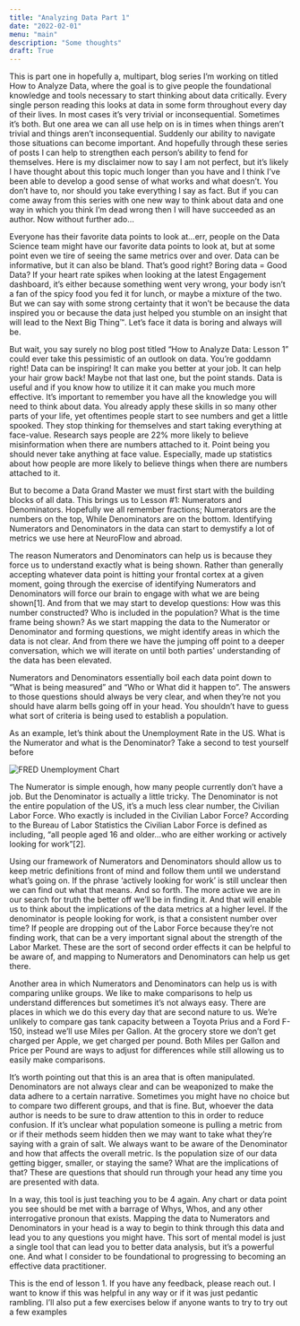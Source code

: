 ```yaml
---
title: "Analyzing Data Part 1"
date: "2022-02-01"
menu: "main"
description: "Some thoughts"
draft: True
---
```


This is part one in hopefully a, multipart, blog series I’m working on titled How to Analyze Data, where the goal is to give people the foundational knowledge and tools necessary to start thinking about data critically. Every single person reading this looks at data in some form throughout every day of their lives. In most cases it’s very trivial or inconsequential. Sometimes it’s both. But one area we can all use help on is in times when things aren’t trivial and things aren’t inconsequential. Suddenly our ability to navigate those situations can become important. And hopefully through these series of posts I can help to strengthen each person’s ability to fend for themselves. Here is my disclaimer now to say I am not perfect, but it’s likely I have thought about this topic much longer than you have and I think I’ve been able to develop a good sense of what works and what doesn’t. You don’t have to, nor should you take everything I say as fact. But if you can come away from this series with one new way to think about data and one way in which you think I’m dead wrong then I will have succeeded as an author. Now without further ado… 


Everyone has their favorite data points to look at…err, people on the Data Science team might have our favorite data points to look at, but at some point even we tire of seeing the same metrics over and over. Data can be informative, but it can also be bland. That’s good right? Boring data = Good Data? If your heart rate spikes when looking at the latest Engagement dashboard,  it’s either because something went very wrong, your body isn’t a fan of the spicy food you fed it for lunch, or maybe a mixture of the two. But we can say with some strong certainty that it won’t be because the data inspired you or because the data just helped you stumble on an insight that will lead to the Next Big Thing™. Let’s face it data is boring and always will be.


But wait, you say surely no blog post titled “How to Analyze Data: Lesson 1” could ever take this pessimistic of an outlook on data. You’re goddamn right! Data can be inspiring! It can make you better at your job. It can help your hair grow back! Maybe not that last one, but the point stands. Data is useful and if you know how to utilize it it can make you much more effective. 
It’s important to remember you have all the knowledge you will need to think about data. You already apply these skills in so many other parts of your life, yet oftentimes people start to see numbers and get a little spooked. They stop thinking for themselves and start taking everything at face-value. Research says people are 22% more likely to believe misinformation when there are numbers attached to it. Point being you should never take anything at face value. Especially, made up statistics about how people are more likely to believe things when there are numbers attached to it.

But to become a Data Grand Master we must first start with the building blocks of all data. This brings us to Lesson #1: Numerators and Denominators. Hopefully we all remember fractions; Numerators are the numbers on the top, While Denominators are on the bottom. Identifying Numerators and Denominators in the data can start to demystify a lot of metrics we use here at NeuroFlow and abroad. 

The reason Numerators and Denominators can help us is because they force us to understand exactly what is being shown. Rather than generally accepting whatever data point is hitting your frontal cortex at a given moment, going through the exercise of identifying Numerators and Denominators will force our brain to engage with what we are being shown[1]. And from that we may start to develop questions: How was this number constructed? Who is included in the population? What is the time frame being shown? As we start mapping the data to the Numerator or Denominator and forming questions, we might identify areas in which the data is not clear. And from there we have the jumping off point to a deeper conversation, which we will iterate on until both parties' understanding of the data has been elevated.

Numerators and Denominators essentially boil each data point down to “What is being measured” and “Who or What did it happen to”. The answers to those questions should always be very clear, and when they’re not you should have alarm bells going off in your head. You shouldn’t have to guess what sort of criteria is being used to establish a population.


As an example, let’s think about the Unemployment Rate in the US. What is the Numerator and what is the Denominator? Take a second to test yourself before 

![FRED Unemployment Chart](https://fred.stlouisfed.org/graph/fredgraph.png?g=G2pH&nsh=1&width=600&height=400&trc=1)

The Numerator is simple enough, how many people currently don’t have a job. But the Denominator is actually a little tricky. The Denominator is not the entire population of the US, it’s a much less clear number, the Civilian Labor Force. Who exactly is included in the Civilian Labor Force? According to the Bureau of Labor Statistics the Civilian Labor Force is defined as including, “all people aged 16 and older…who are either working or actively looking for work”[2].

Using our framework of Numerators and Denominators should allow us to keep metric definitions front of mind and follow them until we understand what’s going on. If the phrase ‘actively looking for work’ is still unclear then we can find out what that means. And so forth. The more active we are in our search for truth the better off we’ll be in finding it. And that will enable us to think about the implications of the data metrics at a higher level. If the denominator is people looking for work, is that a consistent number over time? If people are dropping out of the Labor Force because they’re not finding work, that can be a very important signal about the strength of the Labor Market. These are the sort of second order effects it can be helpful to be aware of, and mapping to Numerators and Denominators can help us get there.

Another area in which Numerators and Denominators can help us is with comparing unlike groups. We like to make comparisons to help us understand differences but sometimes it’s not always easy. There are places in which we do this every day that are second nature to us. We’re unlikely to compare gas tank capacity between a Toyota Prius and a Ford F-150, instead we’ll use Miles per Gallon. At the grocery store we don’t get charged per Apple, we get charged per pound. Both Miles per Gallon and Price per Pound are ways to adjust for differences while still allowing us to easily make comparisons.


It’s worth pointing out that this is an area that is often manipulated. Denominators are not always clear and can be weaponized to make the data adhere to a certain narrative. Sometimes you might have no choice but to compare two different groups, and that is fine. But, whoever the data author is needs to be sure to draw attention to this in order to reduce confusion. If it’s unclear what population someone is pulling a metric from or if their methods seem hidden then we may want to take what they’re saying with a grain of salt. We always want to be aware of the Denominator and how that affects the overall metric.  Is the population size of our data getting bigger, smaller, or staying the same? What are the implications of that? These are questions that should run through your head any time you are presented with data. 

In a way, this tool is just teaching you to be 4 again. Any chart or data point you see should be met with a barrage of Whys, Whos, and any other interrogative pronoun that exists. Mapping the data to Numerators and Denominators in your head is a way to begin to think through this data and lead you to any questions you might have. This sort of mental model is just a single tool that can lead you to better data analysis, but it’s a powerful one. And what I consider to be foundational to progressing to becoming an effective data practitioner.


This is the end of lesson 1. If you have any feedback, please reach out. I want to know if this was helpful in any way or if it was just pedantic rambling. I’ll also put a few exercises below if anyone wants to try to try out a few examples 
